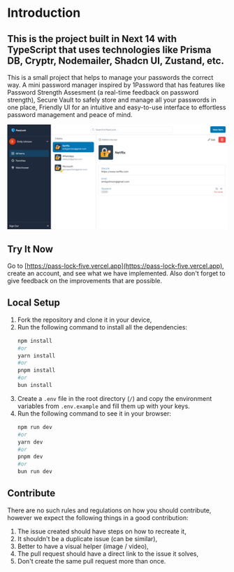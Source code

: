 # Introduction
## This is the project built in Next 14 with TypeScript that uses technologies like Prisma DB, Cryptr, Nodemailer, Shadcn UI, Zustand, etc.

This is a small project that helps to manage your passwords the correct way. A mini password manager inspired by 1Password that has features like Password Strength Assesment (a real-time feedback on password strength), Secure Vault to safely store and manage all your passwords in one place, Friendly UI for an intuitive and easy-to-use interface to effortless password management and peace of mind.

![Dashboard Page](/public/dashboard-page.png)

## Try It Now

Go to [https://pass-lock-five.vercel.app](https://pass-lock-five.vercel.app), create an account, and see what we have implemented. Also don't forget to give feedback on the improvements that are possible.

## Local Setup

1. Fork the repository and clone it in your device,
2. Run the following command to install all the dependencies:
    ```bash
    npm install
    #or
    yarn install
    #or
    pnpm install
    #or
    bun install
    ```
3. Create a `.env` file in the root directory (`/`) and copy the environment variables from `.env.example` and fill them up with your keys.
4. Run the following command to see it in your browser:
    ```bash
    npm run dev
    #or
    yarn dev
    #or
    pnpm dev
    #or
    bun run dev
    ```
## Contribute

There are no such rules and regulations on how you should contribute, however we expect the following things in a good contribution:

1. The issue created should have steps on how to recreate it,
2. It shouldn't be a duplicate issue (can be similar),
3. Better to have a visual helper (image / video),
4. The pull request should have a direct link to the issue it solves,
5. Don't create the same pull request more than once.